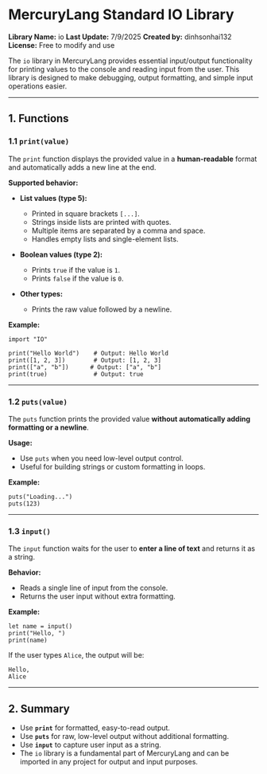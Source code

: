 # MercuryLang Standard IO Library

**Library Name:** io
**Last Update:** 7/9/2025
**Created by:** dinhsonhai132
**License:** Free to modify and use

The `io` library in MercuryLang provides essential input/output functionality for printing values to the console and reading input from the user. This library is designed to make debugging, output formatting, and simple input operations easier.

---

## 1. Functions

### 1.1 `print(value)`

The `print` function displays the provided value in a **human-readable** format and automatically adds a new line at the end.

**Supported behavior:**

* **List values (type 5):**

  * Printed in square brackets `[...]`.
  * Strings inside lists are printed with quotes.
  * Multiple items are separated by a comma and space.
  * Handles empty lists and single-element lists.

* **Boolean values (type 2):**

  * Prints `true` if the value is `1`.
  * Prints `false` if the value is `0`.

* **Other types:**

  * Prints the raw value followed by a newline.

**Example:**

```mercury
import "IO"

print("Hello World")    # Output: Hello World
print([1, 2, 3])        # Output: [1, 2, 3]
print(["a", "b"])      # Output: ["a", "b"]
print(true)             # Output: true
```

---

### 1.2 `puts(value)`

The `puts` function prints the provided value **without automatically adding formatting or a newline**.

**Usage:**

* Use `puts` when you need low-level output control.
* Useful for building strings or custom formatting in loops.

**Example:**

```mercury
puts("Loading...")
puts(123)
```

---

### 1.3 `input()`

The `input` function waits for the user to **enter a line of text** and returns it as a string.

**Behavior:**

* Reads a single line of input from the console.
* Returns the user input without extra formatting.

**Example:**

```mercury
let name = input()
print("Hello, ")
print(name)
```

If the user types `Alice`, the output will be:

```
Hello,
Alice
```

---

## 2. Summary

* Use **`print`** for formatted, easy-to-read output.
* Use **`puts`** for raw, low-level output without additional formatting.
* Use **`input`** to capture user input as a string.
* The `io` library is a fundamental part of MercuryLang and can be imported in any project for output and input purposes.
